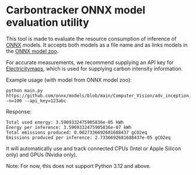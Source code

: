 # Carbontracker ONNX model evaluation utility
This tool is made to evaluate the resource consumption of inference of [ONNX](https://onnx.ai/) models.
It accepts both models as a file name and as links models in the [ONNX model zoo](https://github.com/onnx/models).

For accurate measurements, we recommend supplying an API key for [Electricitymaps](https://www.electricitymaps.com/), which is used for supplying carbon intensity information.

Example usage (with model from ONNX model zoo):
~~~
python main.py https://github.com/onnx/models/blob/main/Computer_Vision/adv_inception_v3_Opset16_timm/adv_inception_v3_Opset16.onnx -n=100 --api_key=123abc
~~~
Response:
~~~
Total used energy: 3.5969332475905836e-05 kWh
Energy per inference: 3.5969332475905836e-07 kWh
Total emissions produced: 0.0027336692681688437 gCO2eq
Emissions produced per inference: 2.7336692681688437e-05 gCO2eq
~~~

It will automatically use and track connected CPUs (Intel or Apple Silicon only) and GPUs (Nvidia only).

Note: For now, this does not support Python 3.12 and above.
